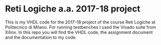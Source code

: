 # Reti Logiche a.a. 2017-18 project
This is my VHDL code for the 2017-18 project of the course Reti Logiche at Politecnico di Milano.
For running testbenches I used the Vivado suite from Xilinx.
In this repo you will find the VHDL code, the assignment document and the documentation to my code.
